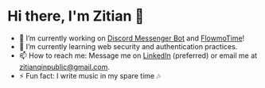 # Hi there, I'm Zitian 👋

- 🔭 I’m currently working on [Discord Messenger Bot](https://github.com/zitianqin/Discord-Messenger-Bot) and [FlowmoTime](https://www.flowmotime.com/)!
- 🌱 I’m currently learning web security and authentication practices.
- 📫 How to reach me: Message me on [LinkedIn](https://www.linkedin.com/in/zitian-qin/) (preferred) or email me at zitianqinpublic@gmail.com.
- ⚡ Fun fact: I write music in my spare time 🎶
